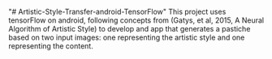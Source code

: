 "# Artistic-Style-Transfer-android-TensorFlow" 
This project uses tensorFlow on android, following concepts from (Gatys, et al, 2015, A Neural Algorithm of Artistic Style) to develop and app that generates a pastiche based on two input images: one representing the artistic style and one representing the content.
